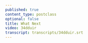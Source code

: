 ```yaml
---
published: true
content_type: postclass
optional: false
title: What Next
video: 34dduir
transcript: transcripts/34dduir.srt
---
```


